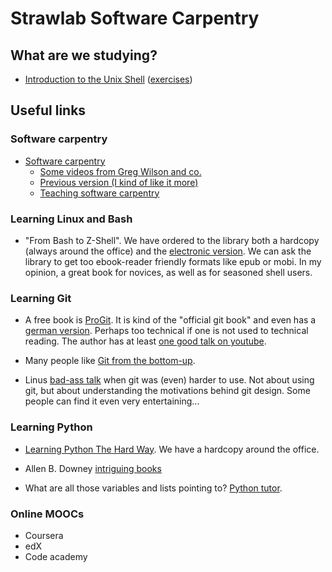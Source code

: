 # Strawlab Software Carpentry

## What are we studying?

- [Introduction to the Unix Shell](the-unix-shell/the-unix-shell.org) ([exercises](the-unix-shell/the-unix-shell-exercises.org))


## Useful links

### Software carpentry

- [Software carpentry](http://software-carpentry.org/)
  - [Some videos from Greg Wilson and co.](http://www.youtube.com/user/softwarecarpentry?feature=watch)
  - [Previous version (I kind of like it more)](http://software-carpentry.org/v3/)
  - [Teaching software carpentry](http://teaching.software-carpentry.org/)

### Learning Linux and Bash

- "From Bash to Z-Shell". We have ordered to the library both a hardcopy (always around the office) and the [electronic version](https://filex.imp.ac.at/download.php?c=eaa7546d28add4e74f3ca6a40e173259&f=eea566e50d37056f17e418a0e482634d8993fab7ea2c4285e16f3396a5c325618407ac9fc31d). We can ask the library to get too ebook-reader friendly formats like epub or mobi. In my opinion, a great book for novices, as well as for seasoned shell users.

### Learning Git

- A free book is [ProGit](http://git-scm.com/book). It is kind of the "official git book" and even has a [german version](http://git-scm.com/book/de). Perhaps too technical if one is not used to technical reading. The author has at least [one good talk on youtube](http://www.youtube.com/watch?v=ZDR433b0HJY).

- Many people like [Git from the bottom-up](http://newartisans.com/2008/04/git-from-the-bottom-up/).

- Linus [bad-ass talk](http://www.youtube.com/watch?v=4XpnKHJAok8) when git was (even) harder to use. Not about using git, but about understanding the motivations behind git design. Some people can find it even very entertaining...


### Learning Python


- [Learning Python The Hard Way](http://learnpythonthehardway.org/). We have a hardcopy around the office.

- Allen B. Downey [intriguing books](http://www.greenteapress.com/)

- What are all those variables and lists pointing to? [Python tutor](http://www.pythontutor.com/).

### Online MOOCs

- Coursera
- edX
- Code academy
